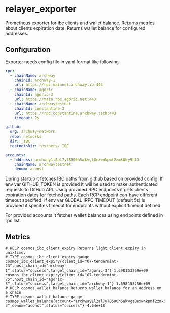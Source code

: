 # relayer_exporter
Prometheus exporter for ibc clients and wallet balance.
Returns metrics about clients expiration date.
Returns wallet balance for configured addresses.

## Configuration
Exporter needs config file in yaml format like following

```yaml
rpc:
  - chainName: archway
    chainId: archway-1
    url: https://rpc.mainnet.archway.io:443
  - chainName: agoric
    chainId: agoric-3
    url: https://main.rpc.agoric.net:443
  - chainName: archwaytestnet
    chainId: constantine-3
    url: https://rpc.constantine.archway.tech:443
    timeout: 2s

github:
  org: archway-network
  repo: networks
  dir: _IBC
  testnetsDir: testnets/_IBC

accounts:
  - address: archway1l2al7y78500h5akvgt8exwnkpmf2zmk8ky9ht3
    chainName: archwaytestnet
    denom: aconst
```

During startup it fetches IBC paths from github based on provided config.
If env var GITHUB_TOKEN is provided it will be used to make authenticated requests to GitHub API.
Using provided RPC endpoints it gets clients expiration dates for fetched paths.
Each RCP endpoint can have different timeout specified.
If env var GLOBAL_RPC_TIMEOUT (default 5s) is provided it specifies timeout for endpoints
without explicit timeout defined.

For provided accounts it fetches wallet balances using endpoints defined in rpc list.

## Metrics
```
# HELP cosmos_ibc_client_expiry Returns light client expiry in unixtime.
# TYPE cosmos_ibc_client_expiry gauge
cosmos_ibc_client_expiry{client_id="07-tendermint-23",host_chain_id="archway-1",status="success",target_chain_id="agoric-3"} 1.698153269e+09
cosmos_ibc_client_expiry{client_id="07-tendermint-75",host_chain_id="agoric-3",status="success",target_chain_id="archway-1"} 1.698153256e+09
# HELP cosmos_wallet_balance Returns wallet balance for an address on a chain
# TYPE cosmos_wallet_balance gauge
cosmos_wallet_balance{account="archway1l2al7y78500h5akvgt8exwnkpmf2zmk8ky9ht3",chain_id="constantine-3",denom="aconst",status="success"} 4.64e+18
```
